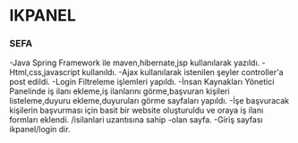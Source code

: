 # IKPANEL

<h3>SEFA</h3>
-Java Spring Framework ile maven,hibernate,jsp kullanılarak yazıldı.
-Html,css,javascript kullanıldı.
-Ajax kullanılarak istenilen şeyler controller'a post edildi.
-Login Filtreleme işlemleri yapıldı.
-İnsan Kaynakları Yönetici Panelinde iş ilanı ekleme,iş ilanlarını görme,başvuran kişileri listeleme,duyuru ekleme,duyuruları görme sayfaları yapıldı.
-İşe başvuracak kişilerin başvurması için basit bir website oluşturuldu ve oraya iş ilanı formları eklendi. /isilanlari uzantısına sahip -olan sayfa.
-Giriş sayfası ikpanel/login dir.
